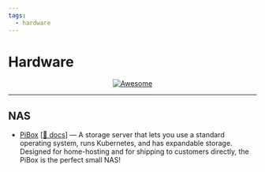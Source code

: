 ```yaml
---
tags:
  - hardware
---
```


# Hardware

<div align="center">
    <a href="https://awesome.re">
        <img src="https://awesome.re/badge.svg" alt="Awesome">
    </a>
</div>

* * *

## NAS

- [PiBox](https://pibox.io/) [[📘 docs](https://docs.kubesail.com/)] — A storage server that lets you use a standard operating system, runs Kubernetes, and has expandable storage. Designed for home-hosting and for shipping to customers directly, the PiBox is the perfect small NAS!
